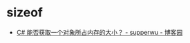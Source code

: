 # sizeof

- [C# 能否获取一个对象所占内存的大小？ - supperwu - 博客园](https://www.cnblogs.com/supperwu/archive/2013/05/16/3082061.html)
